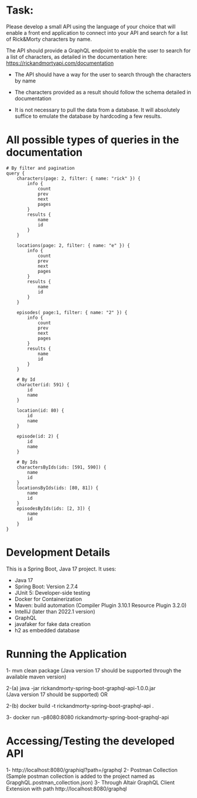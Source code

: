 # Task:

Please develop a small API using the language of your choice that will enable a front end application to connect into your API and search for a list of
Rick&Morty characters by name.

The API should provide a GraphQL endpoint to enable the user to search for a list of characters,
as detailed in the documentation here:  https://rickandmortyapi.com/documentation


- The API should have a way for the user to search through the characters by name

- The characters provided as a result should follow the schema detailed in documentation

- It is not necessary to pull the data from a database. It will absolutely suffice to emulate the database by hardcoding a few results.

# All possible types of queries in the documentation

    # By filter and pagination
    query {
        characters(page: 2, filter: { name: "rick" }) {
            info {
                count
                prev
                next
                pages
            }
            results {
                name
                id
            }
        }
    
        locations(page: 2, filter: { name: "e" }) {
            info {
                count
                prev
                next
                pages
            }
            results {
                name
                id
            }
        }
        
        episodes( page:1, filter: { name: "2" }) {
            info {
                count
                prev
                next
                pages
            }
            results {
                name
                id
            }
        }
        
        # By Id
        character(id: 591) {
            id
            name
        }
        
        location(id: 80) {
            id
            name
        }
        
        episode(id: 2) {
            id
            name
        }
        
        # By Ids
        charactersByIds(ids: [591, 590]) {
            name
            id
        }
        locationsByIds(ids: [80, 81]) {
            name
            id
        }
        episodesByIds(ids: [2, 3]) {
            name
            id
        }
    }

# Development Details

This is a Spring Boot, Java 17 project. It uses:

- Java 17
- Spring Boot: Version 2.7.4
- JUnit 5: Developer-side testing
- Docker for Containerization
- Maven: build automation (Compiler Plugin 3.10.1 Resource Plugin 3.2.0)
- IntelliJ (later than 2022.1 version)
- GraphQL
- javafaker for fake data creation
- h2 as embedded database

# Running the Application

1-  mvn clean package (Java version 17 should be supported through the available maven version)

2-(a) java -jar rickandmorty-spring-boot-graphql-api-1.0.0.jar   
            (Java version 17 should be supported)
OR

2-(b) docker build -t rickandmorty-spring-boot-graphql-api .

3- docker run -p8080:8080 rickandmorty-spring-boot-graphql-api

# Accessing/Testing the developed API

1- http://localhost:8080/graphiql?path=/graphql
2- Postman Collection (Sample postman collection is added to the project named as GrapghQL.postman_collection.json)
3- Through Altair GraphQL Client Extension with path http://localhost:8080/graphql

